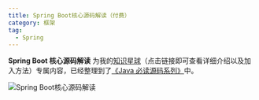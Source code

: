 ```yaml
---
title: Spring Boot核心源码解读（付费）
category: 框架
tag:
  - Spring
---
```


**Spring Boot 核心源码解读** 为我的[知识星球](https://javaguide.cn/about-the-author/zhishixingqiu-two-years.html)（点击链接即可查看详细介绍以及加入方法）专属内容，已经整理到了[《Java 必读源码系列》](https://javaguide.cn/zhuanlan/source-code-reading.html)中。

![Spring Boot核心源码解读](https://oss.javaguide.cn/xingqiu/springboot-source-code.png)

<!-- @include: @yuanma.snippet.md -->

<!-- @include: @article-footer.snippet.md -->
